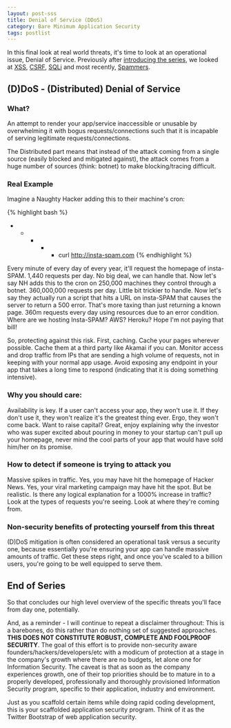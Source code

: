 ```yaml
---
layout: post-sss
title: Denial of Service (DDoS)
category: Bare Minimum Application Security
tags: postlist
---
```


In this final look at real world threats, it's time to look
at an operational issue, Denial of Service. Previously after
[introducing the series](/startup-or-bare-minimum-security),
we looked at [XSS](/startup-or-bare-minimum-security-part-2-xss),
[CSRF](/startup-or-bare-minimum-security-part-3-csrf),
[SQLi](/startup-or-bare-minimum-security-part-4-sqli) and most
recently, [Spammers](/startup-or-bare-minimum-security-part-5-spammers).

(D)DoS - (Distributed) Denial of Service
----------------------------------------

### What?

An attempt to render your app/service inaccessible or unusable
by overwhelming it with bogus requests/connections such that it
is incapable of serving legitimate requests/connections.

The Distributed part means that instead of the attack coming
from a single source (easily blocked and mitigated against),
the attack comes from a huge number of sources (think: botnet)
to make blocking/tracing difficult.

### Real Example

Imagine a Naughty Hacker adding this to their machine's cron:

{% highlight bash %}
* * * * * curl http://insta-spam.com
{% endhighlight %}

Every minute of every day of every year, it'll request the
homepage of insta-SPAM. 1,440 requests per day. No big deal,
we can handle that. Now let's say NH adds this to the cron on
250,000 machines they control through a botnet. 360,000,000
requests per day. Little bit trickier to handle. Now let's
say they actually run a script that hits a URL on insta-SPAM
that causes the server to return a 500 error. That's more taxing
than just returning a known page. 360m requests every day using
resources due to an error condition. Where are we hosting
Insta-SPAM? AWS? Heroku? Hope I'm not paying that bill!

So, protecting against this risk. First, caching. Cache your
pages wherever possible. Cache them at a third party like Akamai
if you can. Monitor access and drop traffic from IPs that are
sending a high volume of requests, not in keeping with your
normal app usage. Avoid exposing any endpoint in your app that
takes a long time to respond (indicating that it is doing
something intensive).

### Why you should care:

Availability is key. If a user can't access your app, they
won't use it. If they don't use it, they won't realize it's
the greatest thing ever. Ergo, they won't come back. Want to
raise capital? Great, enjoy explaining why the investor who
was super excited about pouring in money to your startup can't
pull up your homepage, never mind the cool parts of your app
that would have sold him/her on its promise.

### How to detect if someone is trying to attack you

Massive spikes in traffic. Yes, you may have hit the homepage
of Hacker News. Yes, your viral marketing campaign may have
hit the spot. But be realistic. Is there any logical explanation
for a 1000% increase in traffic? Look at the types of requests
you're seeing. Look at where they're coming from.

### Non-security benefits of protecting yourself from this threat

(D)DoS mitigation is often considered an operational task versus
a security one, because essentially you're ensuring your app can
handle massive amounts of traffic. Get these steps right, and once
you've scaled to a billion users, you're going to be well equipped
to serve them.

End of Series
-------------

So that concludes our high level overview of the specific threats you'll face
from day one, potentially.

And, as a reminder - I will continue to repeat a disclaimer throughout: This is a barebones, do this
rather than do nothing set of suggested approaches. **THIS DOES NOT CONSTITUTE
ROBUST, COMPLETE AND FOOLPROOF SECURITY**. The goal of this effort is to provide
non-security aware founders/hackers/developers/etc with a modicum of protection
at a stage in the company's growth where there are no budgets, let alone one
for Information Security. The caveat is that as soon as the company experiences
growth, one of their top priorities should be to mature in to a properly
developed, professionally and thoroughly provisioned Information Security
program, specific to their application, industry and environment.

Just as you scaffold certain items while doing rapid coding development, this
is your scaffolded application security program. Think of it as the Twitter
Bootstrap of web application security.
